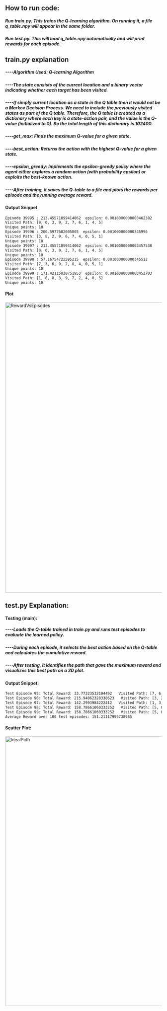 ## How to run code:
##### Run train.py. This trains the Q-learning algorithm. On running it, a file q_table.npy will appear in the same folder.
##### Run test.py. This will load q_table.npy automatically and will print rewards for each episode.


## train.py explanation
 ##### ----Algorithm Used: Q-learning Algorithm
 ##### ----The state consists of the current location and a binary vector indicating whether each target has been visited.
 
 ##### ----If simply current location as a state in the Q table then it would not be a Markov Decision Process. We need to include the previously visited states as part of the Q table. Therefore, the Q table is created as a dictionary where each key is a state-action pair, and the value is the Q-value (initialized to 0). So the total length of this dictionary is 102400.
 
 ##### ----get_max: Finds the maximum Q-value for a given state.
 
 ##### ----best_action: Returns the action with the highest Q-value for a given state.
 
 ##### ----epsilon_greedy: Implements the epsilon-greedy policy where the agent either explores a random action (with probability epsilon) or exploits the best-known action.
 
 ##### ----After training, it saves the Q-table to a file and plots the rewards per episode and the running average reward.

#### Output Snippet
``` bash
Episode 39995 : 213.45571899414062  epsilon: 0.0010000000003462382
Visited Path: [8, 0, 3, 9, 2, 7, 6, 1, 4, 5]
Unique points: 10
Episode 39996 : 200.5977602005005  epsilon: 0.001000000000345996
Visited Path: [3, 8, 2, 9, 6, 7, 4, 0, 5, 1]
Unique points: 10
Episode 39997 : 213.45571899414062  epsilon: 0.0010000000003457538
Visited Path: [8, 0, 3, 9, 2, 7, 6, 1, 4, 5]
Unique points: 10
Episode 39998 : 57.16754722595215  epsilon: 0.001000000000345512
Visited Path: [7, 3, 6, 9, 2, 8, 4, 0, 5, 1]
Unique points: 10
Episode 39999 : 171.42115020751953  epsilon: 0.0010000000003452703
Visited Path: [1, 6, 8, 3, 9, 7, 2, 4, 0, 5]
Unique points: 10
```

#### Plot

<img width="935" alt="RewardVsEpisodes" src="https://github.com/user-attachments/assets/dcde9bb8-6276-488d-9f48-985f77d65f97">


## test.py Explanation:
#### Testing (main):
##### ----Loads the Q-table trained in train.py and runs test episodes to evaluate the learned policy.
##### ----During each episode, it selects the best action based on the Q-table and calculates the cumulative reward.
##### ----After testing, it identifies the path that gave the maximum reward and visualizes this best path on a 2D plot.

#### Output Snippet:
``` bash
Test Episode 95: Total Reward: 33.77323532104492   Visited Path: [7, 6, 3, 9, 2, 8, 4, 0, 5, 1]
Test Episode 96: Total Reward: 215.94062328338623   Visited Path: [3, 2, 7, 6, 9, 8, 4, 0, 5, 1]
Test Episode 97: Total Reward: 142.2993984222412   Visited Path: [1, 3, 0, 9, 6, 7, 2, 8, 4, 5]
Test Episode 98: Total Reward: 158.78661060333252   Visited Path: [5, 0, 7, 9, 3, 8, 2, 6, 4, 1]
Test Episode 99: Total Reward: 158.78661060333252   Visited Path: [5, 0, 7, 9, 3, 8, 2, 6, 4, 1]
Average Reward over 100 test episodes: 151.21117995738985
```

#### Scatter Plot:

<img width="868" alt="IdealPath" src="https://github.com/user-attachments/assets/dc046f80-e314-413e-93e9-0b447a599949">


